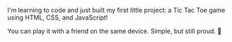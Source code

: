 I'm learning to code and just built my first little project: a Tic Tac Toe game using HTML, CSS, and JavaScript!

You can play it with a friend on the same device. Simple, but still proud. 💪
